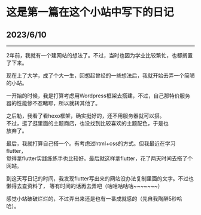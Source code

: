 # 这是第一篇在这个小站中写下的日记   
   
   
    

## 2023/6/10   
_______________________________  
2年前，我就有一个建网站的想法了。不过，当时也因为学业比较繁忙，也都搁置了下来。    

现在上了大学，成了个大一生，回想起曾经的一些想法后，我就开始去弄一个简陋的小站。    

一开始的时候，我是打算考虑用Wordpress框架去搭建，不过，自己那特价服务器的性能惨不忍睹耶，所以就转其他了。     

之后勒，我看了看hexo框架，确实挺好的，还不用服务器就可以搭。    
不过，逛了逛里面的主题商店，也没找到比较喜欢的主题配色，于是也     
放弃了。     

最后，我就打算自己搭一个。有考虑过html+css的方式。但我最近在学习flutter，   
觉得拿flutter实践练练手也比较好。最后就这样拿flutter，花了两天时间去搭了个网站。    

到这天写日记的时间，我发现flutter写出来的网站没办法复制里面的文字。不过也懒得去查资料了，
等有时间的话再去弄吧（咕咕咕咕咕\~\~\~\~\~\~\~）     

感觉小站破破烂烂的，不过弄出来还是也有一番成就感的（先自我陶醉5秒哈哈）。